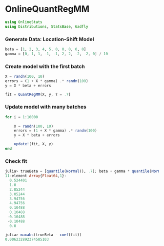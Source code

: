 
# OnlineQuantRegMM


````julia
using OnlineStats
using Distributions, StatsBase, Gadfly
````





### Generate Data: Location-Shift Model
````julia
beta = [1, 2, 3, 4, 5, 0, 0, 0, 0, 0]
gamma = [0, 1, 1, -1, -1, 2, 2, -2, -2, 0] / 10
````





### Create model with the first batch
````julia
X = randn(100, 10)
errors = (1 + X * gamma) .* randn(100)
y = X * beta + errors

fit = QuantRegMM(X, y, τ = .7)
````





### Update model with many batches
````julia
for i = 1:10000
	
	X = randn(100, 10)
	errors = (1 + X * gamma) .* randn(100)
	y = X * beta + errors

	update!(fit, X, y)
end
````





### Check fit
````julia
julia> trueBeta = [quantile(Normal(), .7); beta + gamma * quantile(Normal(), .7)]
11-element Array{Float64,1}:
  0.524401
  1.0     
  2.05244 
  3.05244 
  3.94756 
  4.94756 
  0.10488 
  0.10488 
 -0.10488 
 -0.10488 
  0.0     

julia> maxabs(trueBeta - coef(fit))
0.006232892374585103

````


